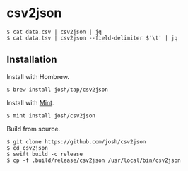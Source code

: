 # csv2json

```
$ cat data.csv | csv2json | jq
$ cat data.tsv | csv2json --field-delimiter $'\t' | jq
```

## Installation

Install with Hombrew.

```
$ brew install josh/tap/csv2json
```

Install with [Mint](https://github.com/yonaskolb/Mint).

```
$ mint install josh/csv2json
```

Build from source.

```
$ git clone https://github.com/josh/csv2json
$ cd csv2json
$ swift build -c release
$ cp -f .build/release/csv2json /usr/local/bin/csv2json
```
